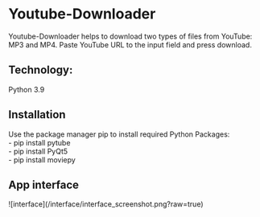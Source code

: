 # Youtube-Downloader

Youtube-Downloader helps to download two types of files from YouTube: MP3 and MP4. Paste YouTube URL to the input field and press download.

<h2>
Technology:
</h2>
Python 3.9

<h2>
Installation
</h2>
Use the package manager pip to install required Python Packages:
<br />
- pip install pytube<br />
- pip install PyQt5<br />
- pip install moviepy<br />

<h2>
App interface
</h2>
![interface](/interface/interface_screenshot.png?raw=true)
